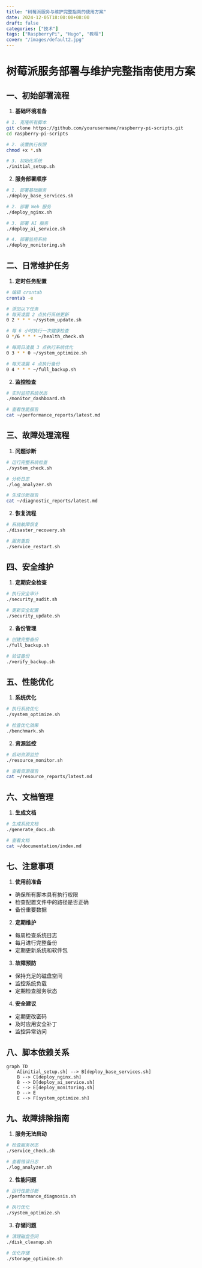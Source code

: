 ```yaml
---
title: "树莓派服务与维护完整指南的使用方案"
date: 2024-12-05T18:00:00+08:00
draft: false
categories: ["技术"]
tags: ["RaspberryPi", "Hugo", "教程"]
cover: "/images/default2.jpg"
---
```

# 树莓派服务部署与维护完整指南使用方案
## 一、初始部署流程
1. **基础环境准备**
```bash
# 1. 克隆所有脚本
git clone https://github.com/yourusername/raspberry-pi-scripts.git
cd raspberry-pi-scripts

# 2. 设置执行权限
chmod +x *.sh

# 3. 初始化系统
./initial_setup.sh
```
2. **服务部署顺序**
```bash
# 1. 部署基础服务
./deploy_base_services.sh

# 2. 部署 Web 服务
./deploy_nginx.sh

# 3. 部署 AI 服务
./deploy_ai_service.sh

# 4. 部署监控系统
./deploy_monitoring.sh
```
## 二、日常维护任务
1. **定时任务配置**
```bash
# 编辑 crontab
crontab -e

# 添加以下任务
# 每天凌晨 2 点执行系统更新
0 2 * * * ~/system_update.sh

# 每 6 小时执行一次健康检查
0 */6 * * * ~/health_check.sh

# 每周日凌晨 3 点执行系统优化
0 3 * * 0 ~/system_optimize.sh

# 每天凌晨 4 点执行备份
0 4 * * * ~/full_backup.sh
```
2. **监控检查**
```bash
# 实时监控系统状态
./monitor_dashboard.sh

# 查看性能报告
cat ~/performance_reports/latest.md
```
## 三、故障处理流程
1. **问题诊断**
```bash
# 运行完整系统检查
./system_check.sh

# 分析日志
./log_analyzer.sh

# 生成诊断报告
cat ~/diagnostic_reports/latest.md
```
2. **恢复流程**
```bash
# 系统故障恢复
./disaster_recovery.sh

# 服务重启
./service_restart.sh
```
## 四、安全维护
1. **定期安全检查**
```bash
# 执行安全审计
./security_audit.sh

# 更新安全配置
./security_update.sh
```
2. **备份管理**
```bash
# 创建完整备份
./full_backup.sh

# 验证备份
./verify_backup.sh
```
## 五、性能优化
1. **系统优化**
```bash
# 执行系统优化
./system_optimize.sh

# 检查优化效果
./benchmark.sh
```
2. **资源监控**
```bash
# 启动资源监控
./resource_monitor.sh

# 查看资源报告
cat ~/resource_reports/latest.md
```
## 六、文档管理
1. **生成文档**
```bash
# 生成系统文档
./generate_docs.sh

# 查看文档
cat ~/documentation/index.md
```

## 七、注意事项
1. **使用前准备**
- 确保所有脚本具有执行权限
- 检查配置文件中的路径是否正确
- 备份重要数据
2. **定期维护**
- 每周检查系统日志
- 每月进行完整备份
- 定期更新系统和软件包
3. **故障预防**
- 保持充足的磁盘空间
- 监控系统负载
- 定期检查服务状态
4. **安全建议**
- 定期更改密码
- 及时应用安全补丁
- 监控异常访问
## 八、脚本依赖关系

```mermaid
graph TD
    A[initial_setup.sh] --> B[deploy_base_services.sh]
    B --> C[deploy_nginx.sh]
    B --> D[deploy_ai_service.sh]
    C --> E[deploy_monitoring.sh]
    D --> E
    E --> F[system_optimize.sh]
```
## 九、故障排除指南
1. **服务无法启动**
```bash
# 检查服务状态
./service_check.sh

# 查看错误日志
./log_analyzer.sh
```
2. **性能问题**
```bash
# 运行性能诊断
./performance_diagnosis.sh

# 执行优化
./system_optimize.sh
```
3. **存储问题**
```bash
# 清理磁盘空间
./disk_cleanup.sh

# 优化存储
./storage_optimize.sh
```




